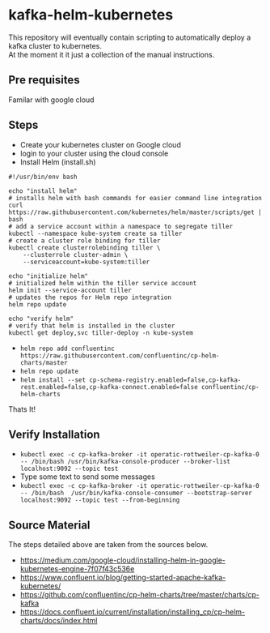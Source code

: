 # kafka-helm-kubernetes


This repository will eventually contain scripting to automatically  deploy a kafka cluster to kubernetes.  
At the moment it it just a collection of the manual instructions.

## Pre requisites

Familar with google cloud

## Steps

- Create your kubernetes cluster on Google cloud
- login to your cluster using the cloud console
- Install Helm (install.sh)
``` 
#!/usr/bin/env bash

echo "install helm"
# installs helm with bash commands for easier command line integration
curl https://raw.githubusercontent.com/kubernetes/helm/master/scripts/get | bash
# add a service account within a namespace to segregate tiller
kubectl --namespace kube-system create sa tiller
# create a cluster role binding for tiller
kubectl create clusterrolebinding tiller \
    --clusterrole cluster-admin \
    --serviceaccount=kube-system:tiller

echo "initialize helm"
# initialized helm within the tiller service account
helm init --service-account tiller
# updates the repos for Helm repo integration
helm repo update

echo "verify helm"
# verify that helm is installed in the cluster
kubectl get deploy,svc tiller-deploy -n kube-system
```
- `helm repo add confluentinc https://raw.githubusercontent.com/confluentinc/cp-helm-charts/master`
- `helm repo update`
- `helm install --set cp-schema-registry.enabled=false,cp-kafka-rest.enabled=false,cp-kafka-connect.enabled=false confluentinc/cp-helm-charts`

Thats It!

## Verify Installation

- `kubectl exec -c cp-kafka-broker -it operatic-rottweiler-cp-kafka-0 -- /bin/bash /usr/bin/kafka-console-producer --broker-list localhost:9092 --topic test`
- Type some text to send some messages
- `kubectl exec -c cp-kafka-broker -it operatic-rottweiler-cp-kafka-0 -- /bin/bash  /usr/bin/kafka-console-consumer --bootstrap-server localhost:9092 --topic test --from-beginning`




## Source Material

The steps detailed above are taken from the sources below.  

- https://medium.com/google-cloud/installing-helm-in-google-kubernetes-engine-7f07f43c536e
- https://www.confluent.io/blog/getting-started-apache-kafka-kubernetes/
- https://github.com/confluentinc/cp-helm-charts/tree/master/charts/cp-kafka
- https://docs.confluent.io/current/installation/installing_cp/cp-helm-charts/docs/index.html
